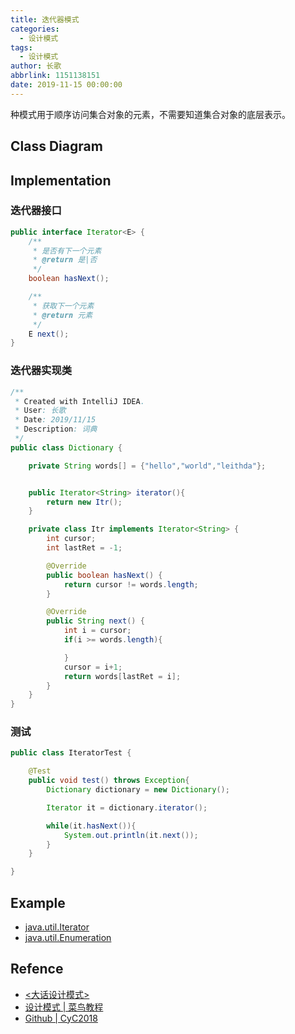 ```yaml
---
title: 迭代器模式
categories:
  - 设计模式
tags:
  - 设计模式
author: 长歌
abbrlink: 1151138151
date: 2019-11-15 00:00:00
---
```



种模式用于顺序访问集合对象的元素，不需要知道集合对象的底层表示。
<!-- More -->

## Class Diagram

## Implementation
### 迭代器接口
```java
public interface Iterator<E> {
    /**
     * 是否有下一个元素
     * @return 是|否
     */
    boolean hasNext();

    /**
     * 获取下一个元素
     * @return 元素
     */
    E next();
}
```

### 迭代器实现类
```java
/**
 * Created with IntelliJ IDEA.
 * User: 长歌
 * Date: 2019/11/15
 * Description: 词典
 */
public class Dictionary {

    private String words[] = {"hello","world","leithda"};


    public Iterator<String> iterator(){
        return new Itr();
    }

    private class Itr implements Iterator<String> {
        int cursor;
        int lastRet = -1;

        @Override
        public boolean hasNext() {
            return cursor != words.length;
        }

        @Override
        public String next() {
            int i = cursor;
            if(i >= words.length){

            }
            cursor = i+1;
            return words[lastRet = i];
        }
    }
}
```

### 测试
```java
public class IteratorTest {

    @Test
    public void test() throws Exception{
        Dictionary dictionary = new Dictionary();

        Iterator it = dictionary.iterator();

        while(it.hasNext()){
            System.out.println(it.next());
        }
    }

}
```

## Example
- [java.util.Iterator](http://docs.oracle.com/javase/8/docs/api/java/util/Iterator.html)
- [java.util.Enumeration](http://docs.oracle.com/javase/8/docs/api/java/util/Enumeration.html)

## Refence
- [<大话设计模式>](https://book.douban.com/subject/2334288/)
- [设计模式 | 菜鸟教程](https://www.runoob.com/design-pattern/design-pattern-tutorial.html)
- [Github | CyC2018](https://github.com/CyC2018/CS-Notes/blob/master/notes/%E8%AE%BE%E8%AE%A1%E6%A8%A1%E5%BC%8F%20-%20%E7%9B%AE%E5%BD%95.md)